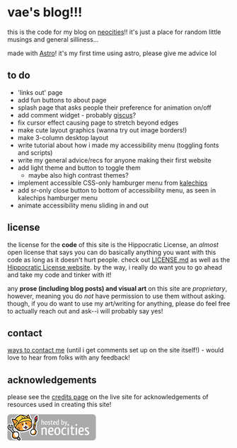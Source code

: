 # vae's blog!!!

this is the code for my blog on [neocities](https://entropically.neocities.org/)!! it's just a place for random little musings and general silliness...

made with [Astro](https://astro.build/)! it's my first time using astro, please give me advice lol

## to do
- 'links out' page
- add fun buttons to about page
- splash page that asks people their preference for animation on/off
- add comment widget - probably [giscus](https://giscus.app/)?
- fix cursor effect causing page to stretch beyond edges
- make cute layout graphics (wanna try out image borders!)
- make 3-column desktop layout
- write tutorial about how i made my accessibility menu (toggling fonts and scripts)
- write my general advice/recs for anyone making their first website
- add light theme and button to toggle them
  - maybe also high contrast themes?
- implement accessible CSS-only hamburger menu from [kalechips](https://kalechips.net/projects/snippets/burger)
- add sr-only close button to bottom of accessibility menu, as seen in kalechips hamburger menu
- animate accessibility menu sliding in and out

## license
the license for the **code** of this site is the Hippocratic License, an *almost* open license that says you can do basically anything you want with this code as long as it doesn't hurt people. check out [LICENSE.md](LICENSE.md) as well as the [Hippocratic License website](https://firstdonoharm.dev/). by the way, i really do want you to go ahead and take my code and tinker with it!

any **prose (including blog posts) and visual art** on this site are *proprietary*, however, meaning you do *not* have permission to use them without asking. though, if you do want to use my art/writing for anything, please do feel free to actually reach out and ask--i will probably say yes!

## contact
[ways to contact me](https://caesium.carrd.co/) (until i get comments set up on the site itself!) - would love to hear from folks with any feedback!

## acknowledgements
please see the [credits page](https://entropically.neocities.org/credits) on the live site for acknowledgements of resources used in creating this site!

![hosted on neocities](public/img/neocities.png)